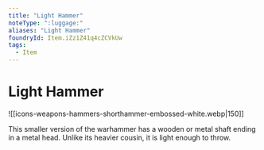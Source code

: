 ```yaml
---
title: "Light Hammer"
noteType: ":luggage:"
aliases: "Light Hammer"
foundryId: Item.iZz1Z41q4cZCVkUw
tags:
  - Item
---
```


# Light Hammer
![[icons-weapons-hammers-shorthammer-embossed-white.webp|150]]

This smaller version of the warhammer has a wooden or metal shaft ending in a metal head. Unlike its heavier cousin, it is light enough to throw.
